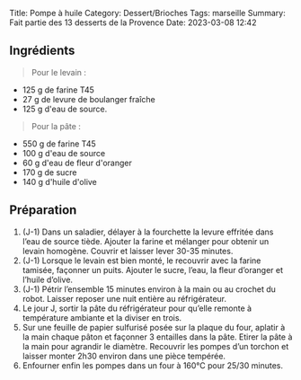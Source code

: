 Title: Pompe à huile
Category: Dessert/Brioches
Tags: marseille
Summary: Fait partie des 13 desserts de la Provence
Date:  2023-03-08 12:42

## Ingrédients

> Pour le levain :

- 125 g de farine T45
- 27 g de levure de boulanger fraîche
- 125 g d'eau de source.

> Pour la pâte :

- 550 g de farine T45
- 100 g d'eau de source
- 60 g d'eau de fleur d'oranger
- 170 g de sucre
- 140 g d'huile d'olive

## Préparation
1. (J-1) Dans un saladier, délayer à la fourchette la levure effritée dans l’eau de source tiède. Ajouter la farine et mélanger pour obtenir un levain homogène. Couvrir et laisser lever 30-35 minutes.
2. (J-1) Lorsque le levain est bien monté, le recouvrir avec la farine tamisée, façonner un puits. Ajouter le sucre, l’eau, la fleur d’oranger et l’huile d’olive.
3. (J-1) Pétrir l’ensemble 15 minutes environ à la main ou au crochet du robot. Laisser reposer une nuit entière au réfrigérateur.
4. Le jour J, sortir la pâte du réfrigérateur pour qu’elle remonte à température ambiante et la diviser en trois.
5. Sur une feuille de papier sulfurisé posée sur la plaque du four, aplatir à la main chaque pâton et façonner 3 entailles dans la pâte. Etirer la pâte à la main pour agrandir le diamètre. Recouvrir les pompes d’un torchon et laisser monter 2h30 environ dans une pièce tempérée.
6. Enfourner enfin les pompes dans un four à 160°C pour 25/30 minutes.
